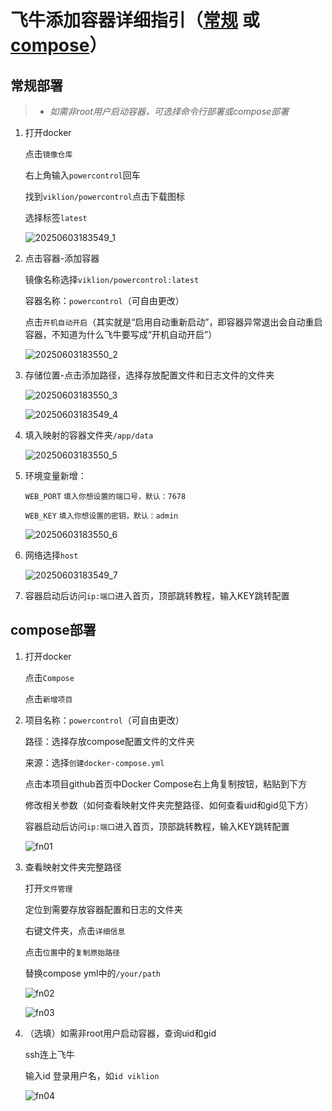 # 飞牛添加容器详细指引（[常规](https://github.com/viklion/PowerControl/blob/main/FNOS.md#常规部署) 或 [compose](https://github.com/viklion/PowerControl/blob/main/FNOS.md#compose部署)）
## 常规部署
> * *如需非root用户启动容器，可选择命令行部署或compose部署*
1. 打开docker

   点击`镜像仓库`

   右上角输入`powercontrol`回车

   找到`viklion/powercontrol`点击下载图标

   选择标签`latest`

   ![20250603183549_1](https://github.com/user-attachments/assets/8a6307a8-2f08-4261-84d6-26fde55e7561)

1. 点击容器-添加容器

   镜像名称选择`viklion/powercontrol:latest`

   容器名称：`powercontrol`（可自由更改）

   点击`开机自动开启`（其实就是“启用自动重新启动”，即容器异常退出会自动重启容器，不知道为什么飞牛要写成“开机自动开启”）

   ![20250603183550_2](https://github.com/user-attachments/assets/5ca6d4f3-1d25-4d2a-a283-9dae46055889)

1. 存储位置-点击添加路径，选择存放配置文件和日志文件的文件夹

   ![20250603183550_3](https://github.com/user-attachments/assets/677c15ee-01be-4e78-95ea-0f978478d0c9)

   ![20250603183549_4](https://github.com/user-attachments/assets/eee75ca5-1d70-41f0-b32e-b0471ded989f)

1. 填入映射的容器文件夹`/app/data`

   ![20250603183550_5](https://github.com/user-attachments/assets/c8c8f0e2-6ce4-4e7a-8114-da2af74abae1)

1. 环境变量新增：

   `WEB_PORT`  `填入你想设置的端口号，默认：7678`

   `WEB_KEY`  `填入你想设置的密钥，默认：admin`

   ![20250603183550_6](https://github.com/user-attachments/assets/3eac7a64-9f0a-49dd-a4de-f3edeed7d34a)

1. 网络选择`host`

   ![20250603183549_7](https://github.com/user-attachments/assets/23c93184-85f6-449f-8b10-10b7b1ae1f2d)

1. 容器启动后访问`ip:端口`进入首页，顶部跳转教程，输入KEY跳转配置

## compose部署
1. 打开docker

   点击`Compose`

   点击`新增项目`

1. 项目名称：`powercontrol`（可自由更改）

   路径：选择存放compose配置文件的文件夹

   来源：选择`创建docker-compose.yml`

   点击本项目github首页中Docker Compose右上角复制按钮，粘贴到下方

   修改相关参数（如何查看映射文件夹完整路径、如何查看uid和gid见下方）

   容器启动后访问`ip:端口`进入首页，顶部跳转教程，输入KEY跳转配置

   ![fn01](https://github.com/user-attachments/assets/f0020dbc-35e3-4f0c-b0f1-4ec3716a2931)

1. 查看映射文件夹完整路径

   打开`文件管理`

   定位到需要存放容器配置和日志的文件夹

   右键文件夹，点击`详细信息`

   点击`位置`中的`复制原始路径`

   替换compose yml中的`/your/path`

   ![fn02](https://github.com/user-attachments/assets/68daa13b-41cf-4b69-97a0-5faa888a18ea)

   ![fn03](https://github.com/user-attachments/assets/5da4e3b3-eaa0-4240-87c9-fd884a985a32)

1. （选填）如需非root用户启动容器，查询uid和gid

   ssh连上飞牛

   输入id 登录用户名，如`id viklion`

   ![fn04](https://github.com/user-attachments/assets/2bbaf4d2-971d-4809-9bc3-bc5d51c2e594)

